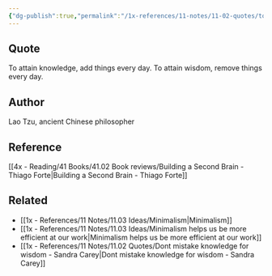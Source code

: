 ```yaml
---
{"dg-publish":true,"permalink":"/1x-references/11-notes/11-02-quotes/to-attain-knowledge-add-things-every-day-to-attain-wisdom-remove-things-every-day-lao-tzu/","title":"To attain knowledge, add things every day. To attain wisdom, remove things every day - Lao Tzu","noteIcon":""}
---
```



## Quote
To attain knowledge, add things every day. To attain wisdom, remove things every day.


## Author
Lao Tzu, ancient Chinese philosopher

## Reference
[[4x - Reading/41 Books/41.02 Book reviews/Building a Second Brain - Thiago Forte\|Building a Second Brain - Thiago Forte]]

## Related
- [[1x - References/11 Notes/11.03 Ideas/Minimalism\|Minimalism]]
- [[1x - References/11 Notes/11.03 Ideas/Minimalism helps us be more efficient at our work\|Minimalism helps us be more efficient at our work]]
- [[1x - References/11 Notes/11.02 Quotes/Dont mistake knowledge for wisdom - Sandra Carey\|Dont mistake knowledge for wisdom - Sandra Carey]]